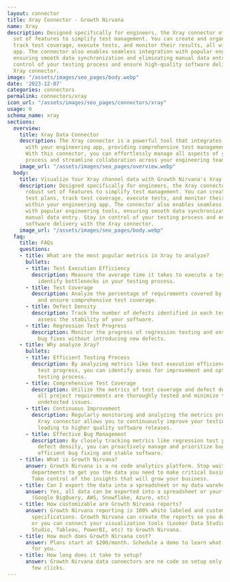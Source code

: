 ```yaml
---
layout: connector
title: Xray Connector - Growth Nirvana
name: Xray
description: Designed specifically for engineers, the Xray connector offers a robust
  set of features to simplify test management. You can create and organize test plans,
  track test coverage, execute tests, and monitor their results, all within your engineering
  app. The connector also enables seamless integration with popular engineering tools,
  ensuring smooth data synchronization and eliminating manual data entry. Stay in
  control of your testing process and ensure high-quality software delivery with the
  Xray connector.
image: "/assets/images/seo_pages/body.webp"
date: '2023-12-07'
categories: connectors
permalink: connectors/xray
icon_url: "/assets/images/seo_pages/connectors/xray"
usage: 0
schema_name: xray
sections:
  overview:
    title: Xray Data Connector
    description: The Xray connector is a powerful tool that integrates seamlessly
      with your engineering app, providing comprehensive test management capabilities.
      With this connector, you can effortlessly manage all aspects of your testing
      process and streamline collaboration across your engineering teams.
    image_url: "/assets/images/seo_pages/overview.webp"
  body:
    title: Visualize Your Xray channel data with Growth Nirvana's Xray Connector
    description: Designed specifically for engineers, the Xray connector offers a
      robust set of features to simplify test management. You can create and organize
      test plans, track test coverage, execute tests, and monitor their results, all
      within your engineering app. The connector also enables seamless integration
      with popular engineering tools, ensuring smooth data synchronization and eliminating
      manual data entry. Stay in control of your testing process and ensure high-quality
      software delivery with the Xray connector.
    image_url: "/assets/images/seo_pages/body.webp"
  faq:
    title: FAQs
    questions:
    - title: What are the most popular metrics in Xray to analyze?
      bullets:
      - title: Test Execution Efficiency
        description: Measure the average time it takes to execute a test case and
          identify bottlenecks in your testing process.
      - title: Test Coverage
        description: Analyze the percentage of requirements covered by your tests
          and ensure comprehensive test coverage.
      - title: Defect Density
        description: Track the number of defects identified in each test cycle to
          assess the stability of your software.
      - title: Regression Test Progress
        description: Monitor the progress of regression testing and ensure effective
          bug fixes without introducing new defects.
    - title: Why analyze Xray?
      bullets:
      - title: Efficient Testing Process
        description: By analyzing metrics like test execution efficiency and regression
          test progress, you can identify areas for improvement and optimize your
          testing process.
      - title: Comprehensive Test Coverage
        description: Utilize the metrics of test coverage and defect density to ensure
          all project requirements are thoroughly tested and minimize the risk of
          undetected issues.
      - title: Continuous Improvement
        description: Regularly monitoring and analyzing the metrics provided by the
          Xray connector allows you to continuously improve your testing practices,
          leading to higher quality software releases.
      - title: Effective Bug Management
        description: By closely tracking metrics like regression test progress and
          defect density, you can proactively manage and prioritize bugs, ensuring
          efficient bug fixing and stable software.
    - title: What is Growth Nirvana?
      answer: Growth Nirvana is a no code analytics platform. Stop waiting for other
        departments to get you the data you need to make critical business decisions.
        Take control of the insights that will grow your business.
    - title: Can I export the data into a spreadsheet or my data warehouse?
      answer: Yes, all data can be exported into a spreadsheet or your data warehouse
        (Google BigQuery, AWS, Snowflake, Azure, etc)
    - title: How customizable are Growth Nirvana reports?
      answer: Growth Nirvana reporting is 100% white labeled and customized to your
        specifications. Growth Nirvana can create the reports so you don’t have to
        or you can connect your visualization tools (Looker Data Studio/Google Data
        Studio, Tableau, PowerBI, etc) to Growth Nirvana.
    - title: How much does Growth Nirvana cost?
      answer: Plans start at $200/month. Schedule a demo to learn what plan is best
        for you.
    - title: How long does it take to setup?
      answer: Growth Nirvana data connectors are no code so setup only requires a
        few clicks.
---
```

